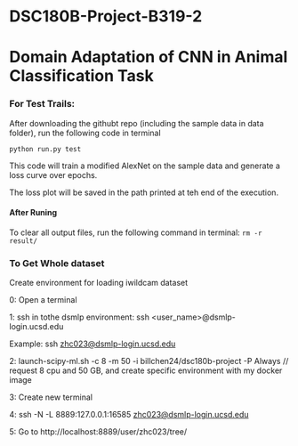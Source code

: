 # DSC180B-Project-B319-2
# Domain Adaptation of CNN in Animal Classification Task

### For Test Trails:
After downloading the githubt repo (including the sample data in data folder), run the following code in terminal
```
python run.py test
```
This code will train a modified AlexNet on the sample data and generate a loss curve over epochs.

The loss plot will be saved in the path printed at teh end of the execution.

#### After Runing
To clear all output files, run the following command in terminal:
```rm -r result/```


### To Get Whole dataset
Create environment for loading iwildcam dataset 

0: Open a terminal 

1: ssh in tothe dsmlp environment:
ssh <user_name>@dsmlp-login.ucsd.edu

Example: ssh zhc023@dsmlp-login.ucsd.edu

2: launch-scipy-ml.sh -c 8 -m 50 -i billchen24/dsc180b-project -P Always // request 8 cpu and 50 GB, and create specific environment with my docker image 

3: Create new terminal 

4: ssh -N -L 8889:127.0.0.1:16585 zhc023@dsmlp-login.ucsd.edu

5: Go to http://localhost:8889/user/zhc023/tree/ 
